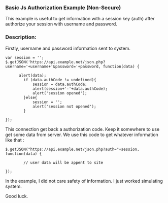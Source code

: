 ### Basic Js Authorization Example (Non-Secure)

This example is useful to get information with a session key (auth) after authorize your session with username and password.


### Description:

Firstly, username and password information sent to system. 

	var session = '';
	$.getJSON('https://api.example.net/json.php?username='+username+'&password='+password, function(data) {
	    		  
		  alert(data);
			if (data.authCode != undefined){
				session = data.authCode;
				alert(session+'-'+data.authCode);
				alert('session opened');
			}else{
				session = '';
				alert('session not opened');
			}

	});

This connection get back a authorization code. Keep it somewhere to use get some data from server. We use this code to get whatever information like that :

	$.getJSON("https://api.example.net/json.php?auth="+session, function(data) { 

			// user data will be appent to site
		  
	});
	    	
In the example, I did not care safety of information. I just worked simulating system.

Good luck.
		    	
